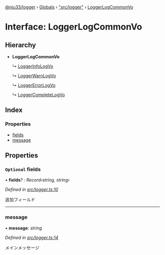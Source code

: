 [@nju33/logger](../README.md) › [Globals](../globals.md) › ["src/logger"](../modules/_src_logger_.md) › [LoggerLogCommonVo](_src_logger_.loggerlogcommonvo.md)

# Interface: LoggerLogCommonVo

## Hierarchy

* **LoggerLogCommonVo**

  ↳ [LoggerInfoLogVo](_src_logger_.loggerinfologvo.md)

  ↳ [LoggerWarnLogVo](_src_logger_.loggerwarnlogvo.md)

  ↳ [LoggerErrorLogVo](_src_logger_.loggererrorlogvo.md)

  ↳ [LoggerCompleteLogVo](_src_logger_.loggercompletelogvo.md)

## Index

### Properties

* [fields](_src_logger_.loggerlogcommonvo.md#optional-fields)
* [message](_src_logger_.loggerlogcommonvo.md#message)

## Properties

### `Optional` fields

• **fields**? : *Record‹string, string›*

*Defined in [src/logger.ts:10](https://github.com/nju33/logger/blob/54eead8/src/logger.ts#L10)*

追加フィールド

___

###  message

• **message**: *string*

*Defined in [src/logger.ts:14](https://github.com/nju33/logger/blob/54eead8/src/logger.ts#L14)*

メインメッセージ
